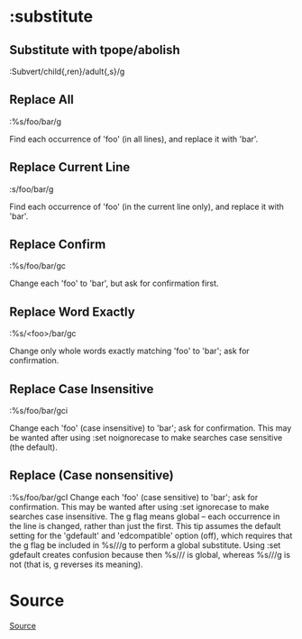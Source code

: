:substitute
================


Substitute with tpope/abolish
--------------------------------
:Subvert/child{,ren}/adult{,s}/g

Replace All
-----------
  :%s/foo/bar/g

Find each occurrence of 'foo' (in all lines), and replace it with 'bar'.

Replace Current Line
--------------------
  :s/foo/bar/g

Find each occurrence of 'foo' (in the current line only),
and replace it with 'bar'.

Replace Confirm 
---------------
  :%s/foo/bar/gc

Change each 'foo' to 'bar',
but ask for confirmation first.

Replace Word Exactly
--------------------
  :%s/\<foo\>/bar/gc

Change only whole words exactly matching 'foo' to 'bar'; ask for confirmation.

Replace Case Insensitive
------------------------
  :%s/foo/bar/gci

Change each 'foo' (case insensitive) to 'bar'; ask for confirmation.
This may be wanted after using
:set noignorecase to make searches case sensitive (the default).

Replace (Case nonsensitive)
---------------------------
  :%s/foo/bar/gcI
Change each 'foo' (case sensitive) to 'bar'; ask for confirmation.
This may be wanted after using :set ignorecase to make searches case insensitive.
The g flag means global – each occurrence in the line is changed, rather than just the first. This tip assumes the default setting for the 'gdefault' and 'edcompatible' option (off), which requires that the g flag be included in %s///g to perform a global substitute. Using :set gdefault creates confusion because then %s/// is global, whereas %s///g is not (that is, g reverses its meaning).


Source 
======
[Source](http://vim.wikia.com/wiki/Search_and_replace)
